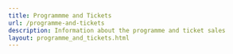 ```yaml
---
title: Programmme and Tickets
url: /programme-and-tickets
description: Information about the programme and ticket sales
layout: programme_and_tickets.html
---
```

